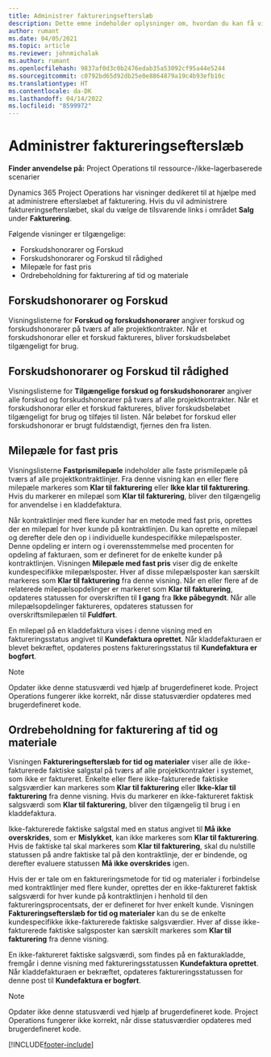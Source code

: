 ```yaml
---
title: Administrer faktureringsefterslæb
description: Dette emne indeholder oplysninger om, hvordan du kan få vist og arbejde med faktureringsefterslæbet i Project Operations.
author: rumant
ms.date: 04/05/2021
ms.topic: article
ms.reviewer: johnmichalak
ms.author: rumant
ms.openlocfilehash: 9837af0d3c0b2476edab35a53092cf95a44e5244
ms.sourcegitcommit: c0792bd65d92db25e0e8864879a19c4b93efb10c
ms.translationtype: HT
ms.contentlocale: da-DK
ms.lasthandoff: 04/14/2022
ms.locfileid: "8599972"
---
```

# <a name="manage-billing-backlog"></a>Administrer faktureringsefterslæb

**Finder anvendelse på:** Project Operations til ressource-/ikke-lagerbaserede scenarier

Dynamics 365 Project Operations har visninger dedikeret til at hjælpe med at administrere efterslæbet af fakturering. Hvis du vil administrere faktureringsefterslæbet, skal du vælge de tilsvarende links i området **Salg** under **Fakturering**. 

Følgende visninger er tilgængelige:

- Forskudshonorarer og Forskud
- Forskudshonorarer og Forskud til rådighed
- Milepæle for fast pris
- Ordrebeholdning for fakturering af tid og materiale

## <a name="retainers-and-advances"></a>Forskudshonorarer og Forskud

Visningslisterne for **Forskud og forskudshonorarer** angiver forskud og forskudshonorarer på tværs af alle projektkontrakter. Når et forskudshonorar eller et forskud faktureres, bliver forskudsbeløbet tilgængeligt for brug.

## <a name="available-retainers-and-advances"></a>Forskudshonorarer og Forskud til rådighed

Visningslisterne for **Tilgængelige forskud og forskudshonorarer** angiver alle forskud og forskudshonorarer på tværs af alle projektkontrakter. Når et forskudshonorar eller et forskud faktureres, bliver forskudsbeløbet tilgængeligt for brug og tilføjes til listen. Når beløbet for forskud eller forskudshonorar er brugt fuldstændigt, fjernes den fra listen.

## <a name="fixed-price-milestones"></a>Milepæle for fast pris

Visningslisterne **Fastprismilepæle** indeholder alle faste prismilepæle på tværs af alle projektkontraktlinjer. Fra denne visning kan en eller flere milepæle markeres som **Klar til fakturering** eller **Ikke klar til fakturering**. Hvis du markerer en milepæl som **Klar til fakturering**, bliver den tilgængelig for anvendelse i en kladdefaktura.

Når kontraktlinjer med flere kunder har en metode med fast pris, oprettes der en milepæl for hver kunde på kontraktlinjen. Du kan oprette en milepæl og derefter dele den op i individuelle kundespecifikke milepælsposter. Denne opdeling er intern og i overensstemmelse med procenten for opdeling af fakturaen, som er defineret for de enkelte kunder på kontraktlinjen. Visningen **Milepæle med fast pris** viser dig de enkelte kundespecifikke milepælsposter. Hver af disse milepælsposter kan særskilt markeres som **Klar til fakturering** fra denne visning. Når en eller flere af de relaterede milepælsopdelinger er markeret som **Klar til fakturering**, opdateres statussen for overskriften til **I gang** fra **Ikke påbegyndt**. Når alle milepælsopdelinger faktureres, opdateres statussen for overskriftsmilepælen til **Fuldført**.

En milepæl på en kladdefaktura vises i denne visning med en faktureringsstatus angivet til **Kundefaktura oprettet**. Når kladdefakturaen er blevet bekræftet, opdateres postens faktureringsstatus til **Kundefaktura er bogført**. 

> [!NOTE] 
> Opdater ikke denne statusværdi ved hjælp af brugerdefineret kode. Project Operations fungerer ikke korrekt, når disse statusværdier opdateres med brugerdefineret kode.

## <a name="time-and-material-billing-backlog"></a>Ordrebeholdning for fakturering af tid og materiale

Visningen **Faktureringsefterslæb for tid og materialer** viser alle de ikke-fakturerede faktiske salgstal på tværs af alle projektkontrakter i systemet, som ikke er faktureret. Enkelte eller flere ikke-fakturerede faktiske salgsværdier kan markeres som **Klar til fakturering** eller **Ikke-klar til fakturering** fra denne visning. Hvis du markerer en ikke-faktureret faktisk salgsværdi som **Klar til fakturering**, bliver den tilgængelig til brug i en kladdefaktura.

Ikke-fakturerede faktiske salgstal med en status angivet til **Må ikke overskrides**, som er **Mislykket**, kan ikke markeres som **Klar til fakturering**. Hvis de faktiske tal skal markeres som **Klar til fakturering**, skal du nulstille statussen på andre faktiske tal på den kontraktlinje, der er bindende, og derefter evaluere statussen **Må ikke overskrides** igen.

Hvis der er tale om en faktureringsmetode for tid og materialer i forbindelse med kontraktlinjer med flere kunder, oprettes der en ikke-faktureret faktisk salgsværdi for hver kunde på kontraktlinjen i henhold til den faktureringsprocentsats, der er defineret for hver enkelt kunde. Visningen **Faktureringsefterslæb for tid og materialer** kan du se de enkelte kundespecifikke ikke-fakturerede faktiske salgsværdier. Hver af disse ikke-fakturerede faktiske salgsposter kan særskilt markeres som **Klar til fakturering** fra denne visning.

En ikke-faktureret faktiske salgsværdi, som findes på en fakturakladde, fremgår i denne visning med faktureringsstatussen **Kundefaktura oprettet**. Når kladdefakturaen er bekræftet, opdateres faktureringsstatussen for denne post til **Kundefaktura er bogført**. 

> [!NOTE] 
> Opdater ikke denne statusværdi ved hjælp af brugerdefineret kode. Project Operations fungerer ikke korrekt, når disse statusværdier opdateres med brugerdefineret kode.


[!INCLUDE[footer-include](../includes/footer-banner.md)]
